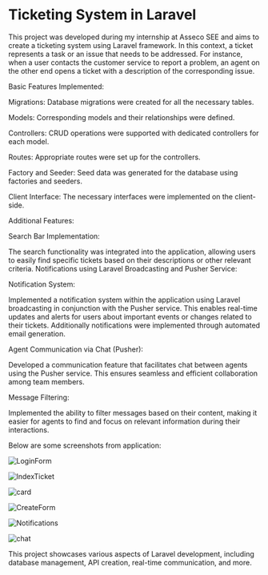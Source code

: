# Ticketing System in Laravel

This project was developed during my internship at Asseco SEE  and aims to create a ticketing system using Laravel framework. In this context, a ticket represents a task or an issue that needs to be addressed. For instance, when a user contacts the customer service to report a problem, an agent on the other end opens a ticket with a description of the corresponding issue.

Basic Features Implemented:

Migrations: Database migrations were created for all the necessary tables.

Models: Corresponding models and their relationships were defined.

Controllers: CRUD operations were supported with dedicated controllers for each model.

Routes: Appropriate routes were set up for the controllers.

Factory and Seeder: Seed data was generated for the database using factories and seeders.

Client Interface: The necessary interfaces were implemented on the client-side.


Additional Features:

Search Bar Implementation:

The search functionality was integrated into the application, allowing users to easily find specific tickets based on their descriptions or other relevant criteria.
Notifications using Laravel Broadcasting and Pusher Service:

Notification System:

Implemented a notification system within the application using Laravel broadcasting in conjunction with the Pusher service. This enables real-time updates and alerts for users about important events or changes related to their tickets. Additionally notifications were implemented through automated email generation.

Agent Communication via Chat (Pusher):

Developed a communication feature that facilitates chat between agents using the Pusher service. This ensures seamless and efficient collaboration among team members.

Message Filtering:

Implemented the ability to filter messages based on their content, making it easier for agents to find and focus on relevant information during their interactions.


Below are some screenshots from application: 

![LoginForm](https://github.com/DaveXo9/TicketingSystem/assets/85836822/ec98de1e-884a-45d7-8706-cb4ebed5bf3e)

![IndexTicket](https://github.com/DaveXo9/TicketingSystem/assets/85836822/d57ac084-4e0f-4afa-a194-5cc51d174e62)

![card](https://github.com/DaveXo9/TicketingSystem/assets/85836822/0a1701ad-8c09-4e2b-9a0a-f73332267555)

![CreateForm](https://github.com/DaveXo9/TicketingSystem/assets/85836822/57c9296a-76b5-4a5e-b057-3856b2d2d85d)

![Notifications](https://github.com/DaveXo9/TicketingSystem/assets/85836822/6c7b75b4-7e09-483f-a505-524909b61b9a)

![chat](https://github.com/DaveXo9/TicketingSystem/assets/85836822/dea985b7-90a0-4b05-8fbd-82bd33db30c2)

This project showcases various aspects of Laravel development, including database management, API creation, real-time communication, and more.

